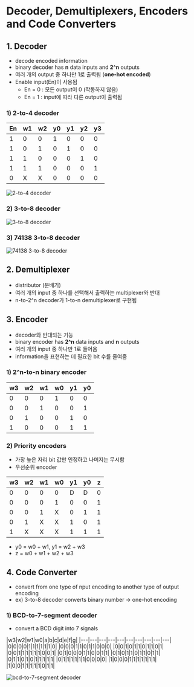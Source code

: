 # Decoder, Demultiplexers, Encoders and Code Converters

## 1. Decoder
- decode encoded information
- binary decoder has **n** data inputs and **2^n** outputs
- 여러 개의 output 중 하나만 1로 출력됨 (**one-hot encoded**)
- Enable input(En)이 사용됨
  - En = 0 : 모든 output이 0 (작동하지 않음)
  - En = 1 : input에 따라 다른 output이 출력됨

### 1) 2-to-4 decoder
|En|w1|w2|y0|y1|y2|y3|
|---|---|---|---|---|---|---|
|1|0|0|1|0|0|0|
|1|0|1|0|1|0|0|
|1|1|0|0|0|1|0|
|1|1|1|0|0|0|1|
|0|X|X|0|0|0|0|

![2-to-4 decoder](https://github.com/jionchu/TIL/blob/master/Digital%20Logic%20Design/images/2-to-4_decoder.PNG)  

### 2) 3-to-8 decoder
![3-to-8 decoder](https://github.com/jionchu/TIL/blob/master/Digital%20Logic%20Design/images/3-to-8_decoder.PNG)  

### 3) 74138 3-to-8 decoder
![74138 3-to-8 decoder](https://github.com/jionchu/TIL/blob/master/Digital%20Logic%20Design/images/74138_3-to-8_decoder.PNG)  

## 2. Demultiplexer
- distributor (분배기)
- 여러 개의 input 중 하나를 선택해서 출력하는 multiplexer와 반대
- n-to-2^n decoder가 1-to-n demultiplexer로 구현됨

## 3. Encoder
- decoder와 반대되는 기능
- binary encoder has **2^n** data inputs and **n** outputs
- 여러 개의 input 중 하나만 1로 들어옴
- information을 표현하는 데 필요한 bit 수를 줄여줌

### 1) 2^n-to-n binary encoder
|w3|w2|w1|w0|y1|y0|
|---|---|---|---|---|---|
|0|0|0|1|0|0|
|0|0|1|0|0|1|
|0|1|0|0|1|0|
|1|0|0|0|1|1|

### 2) Priority encoders
- 가장 높은 자리 bit 값만 인정하고 나머지는 무시함
- 우선순위 encoder

|w3|w2|w1|w0|y1|y0|z|
|---|---|---|---|---|---|---|
|0|0|0|0|D|D|0|
|0|0|0|1|0|0|1|
|0|0|1|X|0|1|1|
|0|1|X|X|1|0|1|
|1|X|X|X|1|1|1|

- y0 = w0 + w1, y1 = w2 + w3
- z = w0 + w1 + w2 + w3

## 4. Code Converter
- convert from one type of nput encoding to another type of output encoding
- ex) 3-to-8 decoder converts binary number → one-hot encoding

### 1) BCD-to-7-segment decoder
- convert a BCD digit into 7 signals

|w3|w2|w1|w0|a|b|c|d|e|f|g|
|---|---|---|---|---|---|---|---|---|---|
|0|0|0|0|1|1|1|1|1|1|0|
|0|0|0|1|1|0|1|1|0|0|0|
|0|0|1|0|1|1|0|1|1|0|1|
|0|0|1|1|1|1|1|1|0|0|1|
|0|1|0|0|0|1|1|0|0|1|1|
|0|1|0|1|1|0|1|1|0|1|1|
|0|1|1|0|1|0|1|1|1|1|1|
|0|1|1|1|1|1|1|0|0|0|0|
|1|0|0|0|1|1|1|1|1|1|1|
|1|0|0|1|1|1|1|1|0|1|1|

![bcd-to-7-segment decoder](https://github.com/jionchu/TIL/blob/master/Digital%20Logic%20Design/images/bcd-to-7-segment_decoder.PNG)  
